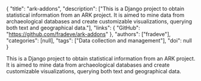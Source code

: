 {
  "title": "ark-addons",
  "description": ["This is a Django project to obtain statistical information from an ARK project. It is aimed to mine data from archaeological databases and create customizable visualizations, querying both text and geographical data."],
  "links": {
    "GitHub": "https://github.com/fradeve/ark-addons"
  },
  "authors": ["fradeve"],
  "categories": [null],
  "tags": ["Data collection and management"],
  "doi": null
}

<!-- Generated by csv2md.R – do not edit by hand -->

This is a Django project to obtain statistical information from an ARK project. It is aimed to mine data from archaeological databases and create customizable visualizations, querying both text and geographical data.